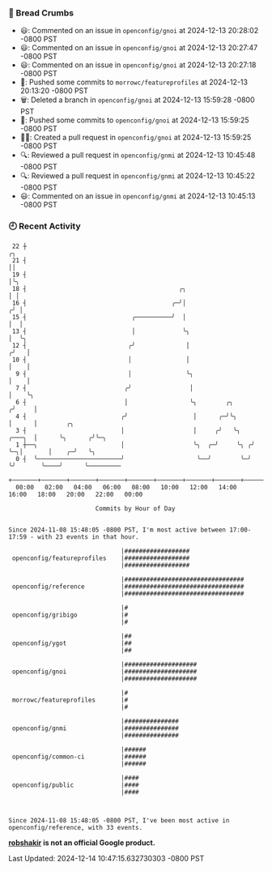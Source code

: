 ### 🍞 Bread Crumbs

 * 😃: Commented on an issue in `openconfig/gnoi` at 2024-12-13 20:28:02 -0800 PST
 * 😃: Commented on an issue in `openconfig/gnoi` at 2024-12-13 20:27:47 -0800 PST
 * 😃: Commented on an issue in `openconfig/gnoi` at 2024-12-13 20:27:18 -0800 PST
 * 🚢: Pushed some commits to `morrowc/featureprofiles` at 2024-12-13 20:13:20 -0800 PST
 * 🗑: Deleted a branch in `openconfig/gnoi` at 2024-12-13 15:59:28 -0800 PST
 * 🚢: Pushed some commits to `openconfig/gnoi` at 2024-12-13 15:59:25 -0800 PST
 * ✍🏼: Created a pull request in `openconfig/gnoi` at 2024-12-13 15:59:25 -0800 PST
 * 🔍: Reviewed a pull request in  `openconfig/gnmi` at 2024-12-13 10:45:48 -0800 PST
 * 🔍: Reviewed a pull request in  `openconfig/gnmi` at 2024-12-13 10:45:22 -0800 PST
 * 😃: Commented on an issue in `openconfig/gnmi` at 2024-12-13 10:45:13 -0800 PST

### 🕘 Recent Activity
```
 22 ┼                                                                        ╭╮
 21 ┤                                                                        ││
 19 ┤                                                                        │╰╮
 18 ┤                                          ╭╮                            │ │
 16 ┤                                        ╭─╯│                           ╭╯ │
 15 ┤                             ╭──────────╯  │                           │  │
 13 ┤                             │             ╰╮                          │  ╰╮
 12 ┤                            ╭╯              │                         ╭╯   │
 10 ┤                            │               │                         │    │
  9 ┤                            │               ╰╮                        │    │
  7 ┤                           ╭╯                │                        │    ╰╮
  6 ┤                           │                 ╰╮        ╭╮            ╭╯     │
  4 ┤                          ╭╯                  │      ╭─╯╰╮           │      │        ╭╮
  3 ┤                          │                   │     ╭╯   ╰╮   ╭───╮  │      ╰╮      ╭╯╰─╮
  1 ┼──╮                       │                   ╰╮  ╭─╯     ╰╮ ╭╯   ╰─╮│       │    ╭─╯   ╰╮
  0 ┤  ╰───────────────────────╯                    ╰──╯        ╰─╯      ╰╯       ╰────╯      ╰─────────
    +───────+───────+───────+───────+───────+───────+───────+───────+───────+───────+───────+───────+────
  00:00   02:00   04:00   06:00   08:00   10:00   12:00   14:00   16:00   18:00   20:00   22:00   00:00   

						Commits by Hour of Day


Since 2024-11-08 15:48:05 -0800 PST, I'm most active between 17:00-17:59 - with 23 events in that hour.

```



```
                               |##################
 openconfig/featureprofiles    |##################
                               |##################

                               |#################################
 openconfig/reference          |#################################
                               |#################################

                               |#
 openconfig/gribigo            |#
                               |#

                               |##
 openconfig/ygot               |##
                               |##

                               |####################
 openconfig/gnoi               |####################
                               |####################

                               |#
 morrowc/featureprofiles       |#
                               |#

                               |###############
 openconfig/gnmi               |###############
                               |###############

                               |######
 openconfig/common-ci          |######
                               |######

                               |####
 openconfig/public             |####
                               |####



Since 2024-11-08 15:48:05 -0800 PST, I've been most active in openconfig/reference, with 33 events.

```
**[robshakir](mailto:robjs@google.com) is not an official Google product.**  


Last Updated: 2024-12-14 10:47:15.632730303 -0800 PST
